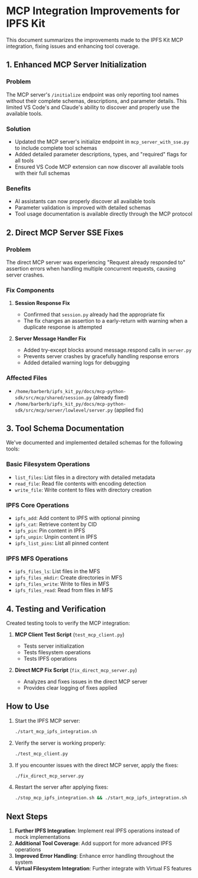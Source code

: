 # MCP Integration Improvements for IPFS Kit

This document summarizes the improvements made to the IPFS Kit MCP integration, fixing issues and enhancing tool coverage.

## 1. Enhanced MCP Server Initialization

### Problem

The MCP server's `/initialize` endpoint was only reporting tool names without their complete schemas, descriptions, and parameter details. This limited VS Code's and Claude's ability to discover and properly use the available tools.

### Solution

- Updated the MCP server's initialize endpoint in `mcp_server_with_sse.py` to include complete tool schemas
- Added detailed parameter descriptions, types, and "required" flags for all tools
- Ensured VS Code MCP extension can now discover all available tools with their full schemas

### Benefits

- AI assistants can now properly discover all available tools
- Parameter validation is improved with detailed schemas
- Tool usage documentation is available directly through the MCP protocol

## 2. Direct MCP Server SSE Fixes

### Problem

The direct MCP server was experiencing "Request already responded to" assertion errors when handling multiple concurrent requests, causing server crashes.

### Fix Components

1. **Session Response Fix**
   - Confirmed that `session.py` already had the appropriate fix
   - The fix changes an assertion to a early-return with warning when a duplicate response is attempted

2. **Server Message Handler Fix**
   - Added try-except blocks around message.respond calls in `server.py`
   - Prevents server crashes by gracefully handling response errors
   - Added detailed warning logs for debugging

### Affected Files

- `/home/barberb/ipfs_kit_py/docs/mcp-python-sdk/src/mcp/shared/session.py` (already fixed)
- `/home/barberb/ipfs_kit_py/docs/mcp-python-sdk/src/mcp/server/lowlevel/server.py` (applied fix)

## 3. Tool Schema Documentation

We've documented and implemented detailed schemas for the following tools:

### Basic Filesystem Operations
- `list_files`: List files in a directory with detailed metadata
- `read_file`: Read file contents with encoding detection
- `write_file`: Write content to files with directory creation

### IPFS Core Operations
- `ipfs_add`: Add content to IPFS with optional pinning
- `ipfs_cat`: Retrieve content by CID
- `ipfs_pin`: Pin content in IPFS
- `ipfs_unpin`: Unpin content in IPFS
- `ipfs_list_pins`: List all pinned content

### IPFS MFS Operations
- `ipfs_files_ls`: List files in the MFS
- `ipfs_files_mkdir`: Create directories in MFS
- `ipfs_files_write`: Write to files in MFS
- `ipfs_files_read`: Read from files in MFS

## 4. Testing and Verification

Created testing tools to verify the MCP integration:

1. **MCP Client Test Script** (`test_mcp_client.py`)
   - Tests server initialization
   - Tests filesystem operations
   - Tests IPFS operations

2. **Direct MCP Fix Script** (`fix_direct_mcp_server.py`)
   - Analyzes and fixes issues in the direct MCP server
   - Provides clear logging of fixes applied

## How to Use

1. Start the IPFS MCP server:
   ```bash
   ./start_mcp_ipfs_integration.sh
   ```

2. Verify the server is working properly:
   ```bash
   ./test_mcp_client.py
   ```

3. If you encounter issues with the direct MCP server, apply the fixes:
   ```bash
   ./fix_direct_mcp_server.py
   ```

4. Restart the server after applying fixes:
   ```bash
   ./stop_mcp_ipfs_integration.sh && ./start_mcp_ipfs_integration.sh
   ```

## Next Steps

1. **Further IPFS Integration**: Implement real IPFS operations instead of mock implementations
2. **Additional Tool Coverage**: Add support for more advanced IPFS operations
3. **Improved Error Handling**: Enhance error handling throughout the system
4. **Virtual Filesystem Integration**: Further integrate with Virtual FS features
